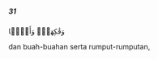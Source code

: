 ##### 31

<span class="ayah">وَفَٰكِهَةًۭ وَأَبًّۭا</span>

<span class="ayah_translation">dan buah-buahan serta rumput-rumputan,</span>
